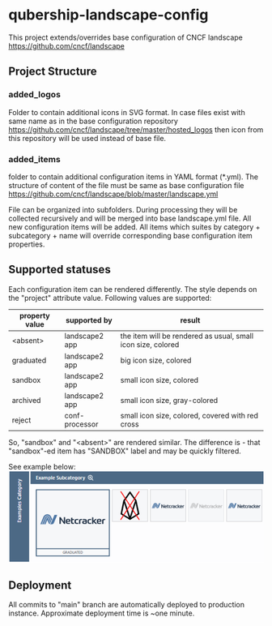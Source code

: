 # qubership-landscape-config
This project extends/overrides base configuration of CNCF landscape https://github.com/cncf/landscape

## Project Structure
### added_logos
Folder to contain additional icons in SVG format. In case files exist with same name as
in the base configuration repository https://github.com/cncf/landscape/tree/master/hosted_logos then
icon from this repository will be used instead of base file.

### added_items
folder to contain additional configuration items in YAML format (*.yml).
The structure of content of the file must be same as base configuration file https://github.com/cncf/landscape/blob/master/landscape.yml

File can be organized into subfolders. During processing they will be collected recursively and will be merged
into base landscape.yml file.
All new configuration items will be added. All items which suites by category + subcategory + name will override
corresponding base configuration item properties.

## Supported statuses
Each configuration item can be rendered differently. The style depends on the "project" attribute value.
Following values are supported:

| property value | supported by   | result                                                       |
|----------------|----------------|--------------------------------------------------------------|
| \<absent\>     | landscape2 app | the item will be rendered as usual, small icon size, colored |
| graduated      | landscape2 app | big icon size, colored                                       |
| sandbox        | landscape2 app | small icon size, colored                                     |
| archived       | landscape2 app | small icon size, gray-colored                                |
| reject         | conf-processor | small icon size, colored, covered with red cross             |
So, "sandbox" and "\<absent\>" are rendered similar. The difference is - that "sandbox"-ed item has "SANDBOX" label and may be quickly filtered.

See example below: <br>
![](./docs/prj_types.png)

## Deployment
All commits to "main" branch are automatically deployed to production instance. Approximate deployment time is ~one minute. 
